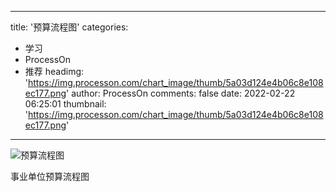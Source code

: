 
---
title: '预算流程图'
categories: 
 - 学习
 - ProcessOn
 - 推荐
headimg: 'https://img.processon.com/chart_image/thumb/5a03d124e4b06c8e108ec177.png'
author: ProcessOn
comments: false
date: 2022-02-22 06:25:01
thumbnail: 'https://img.processon.com/chart_image/thumb/5a03d124e4b06c8e108ec177.png'
---

<div>   
<img class="thumb" alt="预算流程图" src="https://img.processon.com/chart_image/thumb/5a03d124e4b06c8e108ec177.png" referrerpolicy="no-referrer">
<p>事业单位预算流程图</p>  
</div>
            
